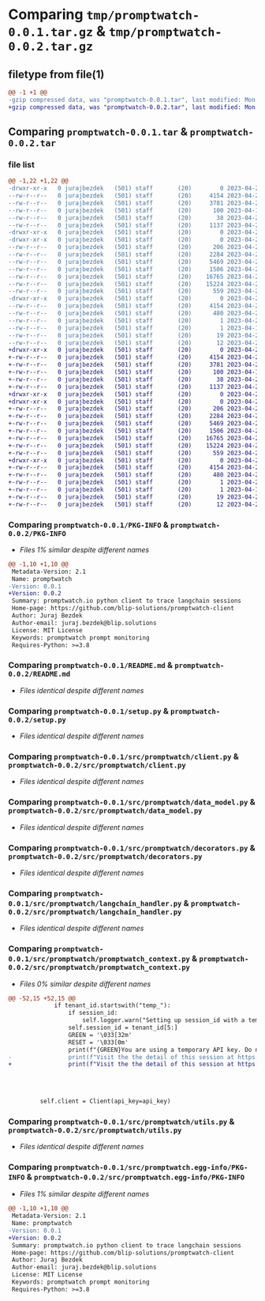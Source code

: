 # Comparing `tmp/promptwatch-0.0.1.tar.gz` & `tmp/promptwatch-0.0.2.tar.gz`

## filetype from file(1)

```diff
@@ -1 +1 @@
-gzip compressed data, was "promptwatch-0.0.1.tar", last modified: Mon Apr 24 13:19:14 2023, max compression
+gzip compressed data, was "promptwatch-0.0.2.tar", last modified: Mon Apr 24 20:11:04 2023, max compression
```

## Comparing `promptwatch-0.0.1.tar` & `promptwatch-0.0.2.tar`

### file list

```diff
@@ -1,22 +1,22 @@
-drwxr-xr-x   0 jurajbezdek   (501) staff       (20)        0 2023-04-24 13:19:14.808258 promptwatch-0.0.1/
--rw-r--r--   0 jurajbezdek   (501) staff       (20)     4154 2023-04-24 13:19:14.808096 promptwatch-0.0.1/PKG-INFO
--rw-r--r--   0 jurajbezdek   (501) staff       (20)     3781 2023-04-21 05:55:12.000000 promptwatch-0.0.1/README.md
--rw-r--r--   0 jurajbezdek   (501) staff       (20)      100 2023-04-17 11:00:59.000000 promptwatch-0.0.1/pyproject.toml
--rw-r--r--   0 jurajbezdek   (501) staff       (20)       38 2023-04-24 13:19:14.808301 promptwatch-0.0.1/setup.cfg
--rw-r--r--   0 jurajbezdek   (501) staff       (20)     1137 2023-04-24 13:18:48.000000 promptwatch-0.0.1/setup.py
-drwxr-xr-x   0 jurajbezdek   (501) staff       (20)        0 2023-04-24 13:19:14.803615 promptwatch-0.0.1/src/
-drwxr-xr-x   0 jurajbezdek   (501) staff       (20)        0 2023-04-24 13:19:14.806375 promptwatch-0.0.1/src/promptwatch/
--rw-r--r--   0 jurajbezdek   (501) staff       (20)      206 2023-04-24 13:03:04.000000 promptwatch-0.0.1/src/promptwatch/__init__.py
--rw-r--r--   0 jurajbezdek   (501) staff       (20)     2284 2023-04-22 17:25:04.000000 promptwatch-0.0.1/src/promptwatch/client.py
--rw-r--r--   0 jurajbezdek   (501) staff       (20)     5469 2023-04-22 10:16:33.000000 promptwatch-0.0.1/src/promptwatch/data_model.py
--rw-r--r--   0 jurajbezdek   (501) staff       (20)     1506 2023-04-22 10:56:22.000000 promptwatch-0.0.1/src/promptwatch/decorators.py
--rw-r--r--   0 jurajbezdek   (501) staff       (20)    16765 2023-04-22 20:40:51.000000 promptwatch-0.0.1/src/promptwatch/langchain_handler.py
--rw-r--r--   0 jurajbezdek   (501) staff       (20)    15224 2023-04-23 21:00:16.000000 promptwatch-0.0.1/src/promptwatch/promptwatch_context.py
--rw-r--r--   0 jurajbezdek   (501) staff       (20)      559 2023-04-22 10:49:03.000000 promptwatch-0.0.1/src/promptwatch/utils.py
-drwxr-xr-x   0 jurajbezdek   (501) staff       (20)        0 2023-04-24 13:19:14.807883 promptwatch-0.0.1/src/promptwatch.egg-info/
--rw-r--r--   0 jurajbezdek   (501) staff       (20)     4154 2023-04-24 13:19:14.000000 promptwatch-0.0.1/src/promptwatch.egg-info/PKG-INFO
--rw-r--r--   0 jurajbezdek   (501) staff       (20)      480 2023-04-24 13:19:14.000000 promptwatch-0.0.1/src/promptwatch.egg-info/SOURCES.txt
--rw-r--r--   0 jurajbezdek   (501) staff       (20)        1 2023-04-24 13:19:14.000000 promptwatch-0.0.1/src/promptwatch.egg-info/dependency_links.txt
--rw-r--r--   0 jurajbezdek   (501) staff       (20)        1 2023-04-17 11:10:06.000000 promptwatch-0.0.1/src/promptwatch.egg-info/not-zip-safe
--rw-r--r--   0 jurajbezdek   (501) staff       (20)       19 2023-04-24 13:19:14.000000 promptwatch-0.0.1/src/promptwatch.egg-info/requires.txt
--rw-r--r--   0 jurajbezdek   (501) staff       (20)       12 2023-04-24 13:19:14.000000 promptwatch-0.0.1/src/promptwatch.egg-info/top_level.txt
+drwxr-xr-x   0 jurajbezdek   (501) staff       (20)        0 2023-04-24 20:11:04.342497 promptwatch-0.0.2/
+-rw-r--r--   0 jurajbezdek   (501) staff       (20)     4154 2023-04-24 20:11:04.342336 promptwatch-0.0.2/PKG-INFO
+-rw-r--r--   0 jurajbezdek   (501) staff       (20)     3781 2023-04-21 05:55:12.000000 promptwatch-0.0.2/README.md
+-rw-r--r--   0 jurajbezdek   (501) staff       (20)      100 2023-04-17 11:00:59.000000 promptwatch-0.0.2/pyproject.toml
+-rw-r--r--   0 jurajbezdek   (501) staff       (20)       38 2023-04-24 20:11:04.342541 promptwatch-0.0.2/setup.cfg
+-rw-r--r--   0 jurajbezdek   (501) staff       (20)     1137 2023-04-24 13:18:48.000000 promptwatch-0.0.2/setup.py
+drwxr-xr-x   0 jurajbezdek   (501) staff       (20)        0 2023-04-24 20:11:04.338345 promptwatch-0.0.2/src/
+drwxr-xr-x   0 jurajbezdek   (501) staff       (20)        0 2023-04-24 20:11:04.340617 promptwatch-0.0.2/src/promptwatch/
+-rw-r--r--   0 jurajbezdek   (501) staff       (20)      206 2023-04-24 20:10:51.000000 promptwatch-0.0.2/src/promptwatch/__init__.py
+-rw-r--r--   0 jurajbezdek   (501) staff       (20)     2284 2023-04-22 17:25:04.000000 promptwatch-0.0.2/src/promptwatch/client.py
+-rw-r--r--   0 jurajbezdek   (501) staff       (20)     5469 2023-04-22 10:16:33.000000 promptwatch-0.0.2/src/promptwatch/data_model.py
+-rw-r--r--   0 jurajbezdek   (501) staff       (20)     1506 2023-04-22 10:56:22.000000 promptwatch-0.0.2/src/promptwatch/decorators.py
+-rw-r--r--   0 jurajbezdek   (501) staff       (20)    16765 2023-04-22 20:40:51.000000 promptwatch-0.0.2/src/promptwatch/langchain_handler.py
+-rw-r--r--   0 jurajbezdek   (501) staff       (20)    15224 2023-04-24 20:09:25.000000 promptwatch-0.0.2/src/promptwatch/promptwatch_context.py
+-rw-r--r--   0 jurajbezdek   (501) staff       (20)      559 2023-04-22 10:49:03.000000 promptwatch-0.0.2/src/promptwatch/utils.py
+drwxr-xr-x   0 jurajbezdek   (501) staff       (20)        0 2023-04-24 20:11:04.342121 promptwatch-0.0.2/src/promptwatch.egg-info/
+-rw-r--r--   0 jurajbezdek   (501) staff       (20)     4154 2023-04-24 20:11:04.000000 promptwatch-0.0.2/src/promptwatch.egg-info/PKG-INFO
+-rw-r--r--   0 jurajbezdek   (501) staff       (20)      480 2023-04-24 20:11:04.000000 promptwatch-0.0.2/src/promptwatch.egg-info/SOURCES.txt
+-rw-r--r--   0 jurajbezdek   (501) staff       (20)        1 2023-04-24 20:11:04.000000 promptwatch-0.0.2/src/promptwatch.egg-info/dependency_links.txt
+-rw-r--r--   0 jurajbezdek   (501) staff       (20)        1 2023-04-17 11:10:06.000000 promptwatch-0.0.2/src/promptwatch.egg-info/not-zip-safe
+-rw-r--r--   0 jurajbezdek   (501) staff       (20)       19 2023-04-24 20:11:04.000000 promptwatch-0.0.2/src/promptwatch.egg-info/requires.txt
+-rw-r--r--   0 jurajbezdek   (501) staff       (20)       12 2023-04-24 20:11:04.000000 promptwatch-0.0.2/src/promptwatch.egg-info/top_level.txt
```

### Comparing `promptwatch-0.0.1/PKG-INFO` & `promptwatch-0.0.2/PKG-INFO`

 * *Files 1% similar despite different names*

```diff
@@ -1,10 +1,10 @@
 Metadata-Version: 2.1
 Name: promptwatch
-Version: 0.0.1
+Version: 0.0.2
 Summary: promptwatch.io python client to trace langchain sessions
 Home-page: https://github.com/blip-solutions/promptwatch-client
 Author: Juraj Bezdek
 Author-email: juraj.bezdek@blip.solutions
 License: MIT License
 Keywords: promptwatch prompt monitoring
 Requires-Python: >=3.8
```

### Comparing `promptwatch-0.0.1/README.md` & `promptwatch-0.0.2/README.md`

 * *Files identical despite different names*

### Comparing `promptwatch-0.0.1/setup.py` & `promptwatch-0.0.2/setup.py`

 * *Files identical despite different names*

### Comparing `promptwatch-0.0.1/src/promptwatch/client.py` & `promptwatch-0.0.2/src/promptwatch/client.py`

 * *Files identical despite different names*

### Comparing `promptwatch-0.0.1/src/promptwatch/data_model.py` & `promptwatch-0.0.2/src/promptwatch/data_model.py`

 * *Files identical despite different names*

### Comparing `promptwatch-0.0.1/src/promptwatch/decorators.py` & `promptwatch-0.0.2/src/promptwatch/decorators.py`

 * *Files identical despite different names*

### Comparing `promptwatch-0.0.1/src/promptwatch/langchain_handler.py` & `promptwatch-0.0.2/src/promptwatch/langchain_handler.py`

 * *Files identical despite different names*

### Comparing `promptwatch-0.0.1/src/promptwatch/promptwatch_context.py` & `promptwatch-0.0.2/src/promptwatch/promptwatch_context.py`

 * *Files 0% similar despite different names*

```diff
@@ -52,15 +52,15 @@
             if tenant_id.startswith("temp_"):
                 if session_id:
                     self.logger.warn("Setting up session_id with a temporary PromptWatch API Key is not allowed. You session_id will be ignored")
                 self.session_id = tenant_id[5:]
                 GREEN = '\033[32m'
                 RESET = '\033[0m'
                 print(f"{GREEN}You are using a temporary API key. Do not use in production.")
-                print(f"Visit the the detail of this session at https://app.promptwatch.io/sessions?temp-api-key={api_key} {RESET}")
+                print(f"Visit the the detail of this session at https://www.promptwatch.io/sessions?temp-api-key={api_key} {RESET}")
                 
 
 
 
         self.client = Client(api_key=api_key)
```

### Comparing `promptwatch-0.0.1/src/promptwatch/utils.py` & `promptwatch-0.0.2/src/promptwatch/utils.py`

 * *Files identical despite different names*

### Comparing `promptwatch-0.0.1/src/promptwatch.egg-info/PKG-INFO` & `promptwatch-0.0.2/src/promptwatch.egg-info/PKG-INFO`

 * *Files 1% similar despite different names*

```diff
@@ -1,10 +1,10 @@
 Metadata-Version: 2.1
 Name: promptwatch
-Version: 0.0.1
+Version: 0.0.2
 Summary: promptwatch.io python client to trace langchain sessions
 Home-page: https://github.com/blip-solutions/promptwatch-client
 Author: Juraj Bezdek
 Author-email: juraj.bezdek@blip.solutions
 License: MIT License
 Keywords: promptwatch prompt monitoring
 Requires-Python: >=3.8
```

